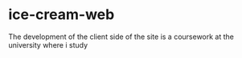 # ice-cream-web
The development of the client side of the site is a coursework at the university where i study
